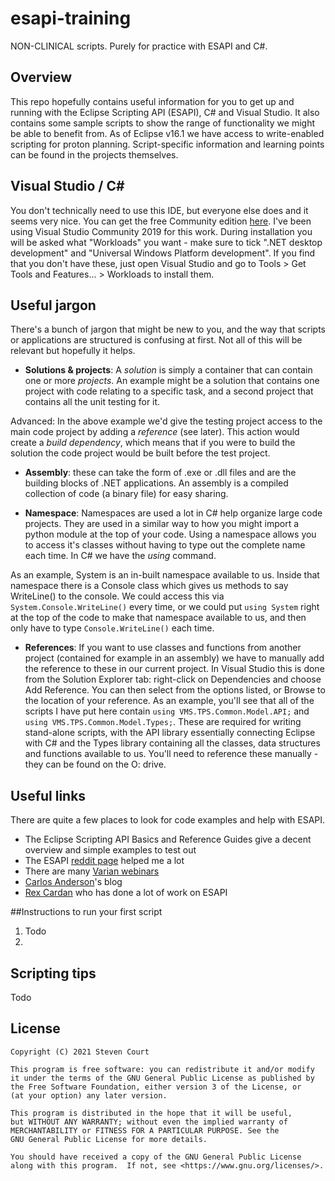 # esapi-training
NON-CLINICAL scripts. Purely for practice with ESAPI and C#.  



## Overview
This repo hopefully contains useful information for you to get up and running with the Eclipse Scripting API (ESAPI), C# and Visual Studio.
It also contains some sample scripts to show the range of functionality we might be able to benefit from. As of Eclipse v16.1 we have access to 
write-enabled scripting for proton planning. Script-specific information and learning points can be found in the projects themselves.



## Visual Studio / C#
You don't technically need to use this IDE, but everyone else does and it seems very nice. You can get the free Community edition [here](https://visualstudio.microsoft.com/free-developer-offers/).
I've been using Visual Studio Community 2019 for this work. During installation you will be asked what "Workloads" you want - make sure to tick ".NET desktop development" and
"Universal Windows Platform development". If you find that you don't have these, just open Visual Studio and go to Tools > Get Tools and Features... > Workloads to install them.



## Useful jargon
There's a bunch of jargon that might be new to you, and the way that scripts or applications are structured is confusing at first. Not all of this will be relevant but hopefully it helps.  

- **Solutions & projects**: A *solution* is simply a container that can contain one or more *projects*. An example might be a solution that contains one project with code relating to a specific task, and a second project that contains all the unit testing for it.

Advanced: In the above example we'd give the testing project access to the main code project by adding a *reference* (see later). This action would create a *build dependency*, which means that if you were to build the solution the code project would be built before the test project.

- **Assembly**: these can take the form of .exe or .dll files and are the building blocks of .NET applications. An assembly is a compiled  collection of code (a binary file) for easy sharing.

- **Namespace**: Namespaces are used a lot in C# help organize large code projects. They are used in a similar way to how you might import a python module at the top of your code. Using a namespace allows you to access it's classes without having to type out the complete name each time. In C# we have the *using* command.  

As an example, System is an in-built namespace available to us. Inside that namespace there is a Console class which gives us methods to say WriteLine() to the console. We could access this via `System.Console.WriteLine()` every time, or we could put `using System` right at the top of the code to make that namespace available to us, and then only have to type `Console.WriteLine()` each time.

- **References**: If you want to use classes and functions from another project (contained for example in an assembly) we have to manually add the reference to these in our current project.
In Visual Studio this is done from the Solution Explorer tab: right-click on Dependencies and choose Add Reference. You can then select from the options listed, or Browse to the location of your reference.
As an example, you'll see that all of the scripts I have put here contain `using VMS.TPS.Common.Model.API;` and `using VMS.TPS.Common.Model.Types;`. These are required for writing stand-alone scripts, with the
API library essentially connecting Eclipse with C# and the Types library containing all the classes, data structures and functions available to us. You'll need to reference these manually - they can be found on the O: drive.



## Useful links
There are quite a few places to look for code examples and help with ESAPI.
- The Eclipse Scripting API Basics and Reference Guides give a decent overview and simple examples to test out
- The ESAPI [reddit page](https://www.reddit.com/r/esapi/) helped me a lot
- There are many [Varian webinars](https://www.myvarian.com/s/webinars)
- [Carlos Anderson](http://www.carlosjanderson.com/)'s blog
- [Rex Cardan](https://github.com/rexcardan?tab=repositories) who has done a lot of work on ESAPI




##Instructions to run your first script
1. Todo
2.



## Scripting tips
Todo




## License
```
Copyright (C) 2021 Steven Court

This program is free software: you can redistribute it and/or modify
it under the terms of the GNU General Public License as published by
the Free Software Foundation, either version 3 of the License, or
(at your option) any later version.

This program is distributed in the hope that it will be useful,
but WITHOUT ANY WARRANTY; without even the implied warranty of
MERCHANTABILITY or FITNESS FOR A PARTICULAR PURPOSE. See the
GNU General Public License for more details.

You should have received a copy of the GNU General Public License
along with this program.  If not, see <https://www.gnu.org/licenses/>.
```
